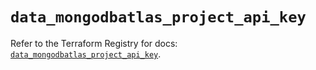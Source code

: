 # `data_mongodbatlas_project_api_key`

Refer to the Terraform Registry for docs: [`data_mongodbatlas_project_api_key`](https://registry.terraform.io/providers/mongodb/mongodbatlas/1.19.0/docs/data-sources/project_api_key).
